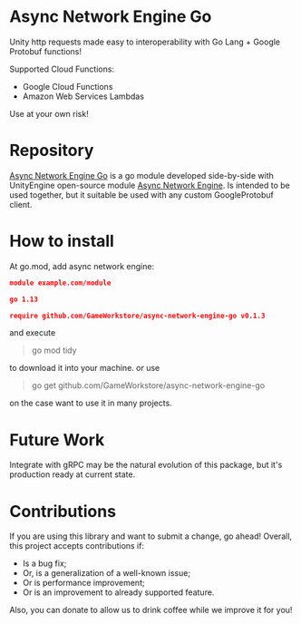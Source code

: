 # Async Network Engine Go

Unity http requests made easy to interoperability with Go Lang + Google Protobuf functions!

Supported Cloud Functions:
- Google Cloud Functions
- Amazon Web Services Lambdas

Use at your own risk!

# Repository

[Async Network Engine Go](https://github.com/GameWorkstore/async-network-engine-go) is a go module developed side-by-side with UnityEngine open-source module [Async Network Engine](https://github.com/GameWorkstore/async-network-engine).
Is intended to be used together, but it suitable be used with any custom GoogleProtobuf client.

# How to install

At go.mod, add async network engine:
```json
module example.com/module

go 1.13

require github.com/GameWorkstore/async-network-engine-go v0.1.3
```
and execute
> go mod tidy

to download it into your machine.
or use
> go get github.com/GameWorkstore/async-network-engine-go

on the case want to use it in many projects.

# Future Work

Integrate with gRPC may be the natural evolution of this package, but it's production ready at current state.

# Contributions

If you are using this library and want to submit a change, go ahead! Overall, this project accepts contributions if:
- Is a bug fix;
- Or, is a generalization of a well-known issue;
- Or is performance improvement;
- Or is an improvement to already supported feature.

Also, you can donate to allow us to drink coffee while we improve it for you!
